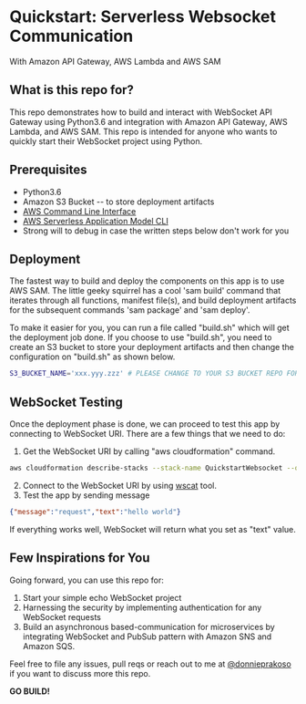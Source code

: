 # Quickstart: Serverless Websocket Communication
With Amazon API Gateway, AWS Lambda and AWS SAM

## What is this repo for?
This repo demonstrates how to build and interact with WebSocket API Gateway using Python3.6 and integration with Amazon API Gateway, AWS Lambda, and AWS SAM. This repo is intended for anyone who wants to quickly start their WebSocket project using Python.

## Prerequisites
- Python3.6
- Amazon S3 Bucket -- to store deployment artifacts
- [AWS Command Line Interface](https://aws.amazon.com/cli/)
- [AWS Serverless Application Model CLI](https://docs.aws.amazon.com/serverless-application-model/latest/developerguide/serverless-sam-cli-install-mac.html) 
- Strong will to debug in case the written steps below don't work for you

## Deployment
The fastest way to build and deploy the components on this app is to use AWS SAM. The little geeky squirrel has a cool 'sam build' command that iterates through all functions, manifest file(s), and build deployment artifacts for the subsequent commands 'sam package' and 'sam deploy'. 

To make it easier for you, you can run a file called "build.sh" which will get the deployment job done. If you choose to use "build.sh", you need to create an S3 bucket to store your deployment artifacts and then change the configuration on "build.sh" as shown below. 

```bash
S3_BUCKET_NAME='xxx.yyy.zzz' # PLEASE CHANGE TO YOUR S3 BUCKET REPO FOR STORING ARTIFACTS
```

## WebSocket Testing
Once the deployment phase is done, we can proceed to test this app by connecting to WebSocket URI. There are a few things that we need to do:
1. Get the WebSocket URI by calling "aws cloudformation" command.
```bash
aws cloudformation describe-stacks --stack-name QuickstartWebsocket --query 'Stacks[0].Outputs[?OutputKey==`WebSocketURI`].OutputValue'
```
2. Connect to the WebSocket URI by using [wscat](https://github.com/websockets/wscat) tool. 
3. Test the app by sending message
```json
{"message":"request","text":"hello world"}
```

If everything works well, WebSocket will return what you set as "text" value.

## Few Inspirations for You
Going forward, you can use this repo for:
1. Start your simple echo WebSocket project 
2. Harnessing the security by implementing authentication for any WebSocket requests
3. Build an asynchronous based-communication for microservices by integrating WebSocket and PubSub pattern with Amazon SNS and Amazon SQS. 

Feel free to file any issues, pull reqs or reach out to me at [@donnieprakoso](https://twitter.com/donnieprakoso) if you want to discuss more this repo. 

**GO BUILD!**
